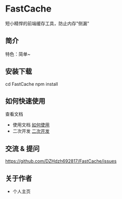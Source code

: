 # FastCache
短小精悍的前端缓存工具，防止内存"侧漏"

## 简介

特色：简单~

## 安装下载

cd FastCache
npm install

## 如何快速使用

查看文档

- 使用文档
    [如何使用](./doc/use/README.md) 
- 二次开发
    [二次开发](./doc/dev/README.md)

## 交流 & 提问
https://github.com/DZHdzh692817/FastCache/issues

## 关于作者

- 个人主页


